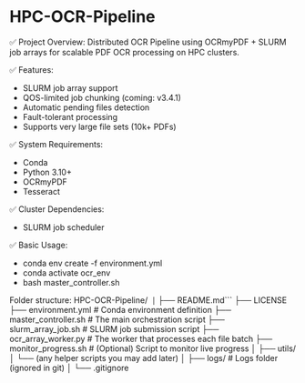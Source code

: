 # HPC-OCR-Pipeline

✅ Project Overview:
Distributed OCR Pipeline using OCRmyPDF + SLURM job arrays for scalable PDF OCR processing on HPC clusters.

✅ Features:
- SLURM job array support
- QOS-limited job chunking (coming: v3.4.1)
- Automatic pending files detection
- Fault-tolerant processing
- Supports very large file sets (10k+ PDFs)

✅ System Requirements:
- Conda
- Python 3.10+
- OCRmyPDF
- Tesseract

✅ Cluster Dependencies:
- SLURM job scheduler

✅ Basic Usage:
- conda env create -f environment.yml
- conda activate ocr_env
- bash master_controller.sh

Folder structure:
HPC-OCR-Pipeline/```
│```
├── README.md```
├── LICENSE
├── environment.yml        # Conda environment definition
├── master_controller.sh   # The main orchestration script
├── slurm_array_job.sh     # SLURM job submission script
├── ocr_array_worker.py    # The worker that processes each file batch
├── monitor_progress.sh    # (Optional) Script to monitor live progress
│
├── utils/
│   └── (any helper scripts you may add later)
│
├── logs/                  # Logs folder (ignored in git)
│
└── .gitignore


